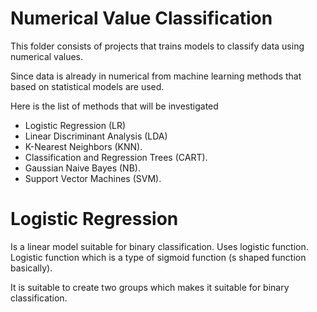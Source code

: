 # Numerical Value Classification

This folder consists of projects that trains models to classify data using numerical values.

Since data is already in numerical from machine learning methods that based on statistical models are used.

Here is the list of methods that will be investigated

- Logistic Regression (LR)
- Linear Discriminant Analysis (LDA)
- K-Nearest Neighbors (KNN).
- Classification and Regression Trees (CART).
- Gaussian Naive Bayes (NB).
- Support Vector Machines (SVM).


# Logistic Regression

Is a linear model suitable for binary classification. Uses logistic function.
Logistic function which is a type of sigmoid function (s shaped function basically).

It is suitable to create two groups which makes it suitable for binary classification.
